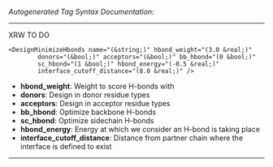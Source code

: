 _Autogenerated Tag Syntax Documentation:_

---
XRW TO DO

```
<DesignMinimizeHbonds name="(&string;)" hbond_weight="(3.0 &real;)"
        donors="(&bool;)" acceptors="(&bool;)" bb_hbond="(0 &bool;)"
        sc_hbond="(1 &bool;)" hbond_energy="(-0.5 &real;)"
        interface_cutoff_distance="(8.0 &real;)" />
```

-   **hbond_weight**: Weight to score H-bonds with
-   **donors**: Design in donor residue types
-   **acceptors**: Design in acceptor residue types
-   **bb_hbond**: Optimize backbone H-bonds
-   **sc_hbond**: Optimize sidechain H-bonds
-   **hbond_energy**: Energy at which we consider an H-bond is taking place
-   **interface_cutoff_distance**: Distance from partner chain where the interface is defined to exist

---
